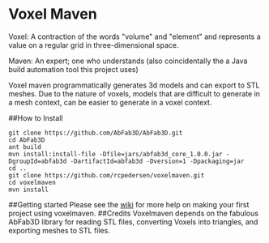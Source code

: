 # Voxel Maven
Voxel: A contraction of the words "volume" and "element" and represents a value on a regular grid in three-dimensional space.

Maven: An expert; one who understands (also coincidentally the a Java build automation tool this project uses) 

Voxel maven programmatically generates 3d models and can export to STL meshes. Due to the nature of voxels, models that are difficult to generate in a mesh context, can be easier to generate in a voxel context. 

##How to Install
```
git clone https://github.com/AbFab3D/AbFab3D.git
cd AbFab3D
ant build
mvn install:install-file -Dfile=jars/abfab3d_core_1.0.0.jar -DgroupId=abfab3d -DartifactId=abfab3d -Dversion=1 -Dpackaging=jar
cd ..
git clone https://github.com/rcpedersen/voxelmaven.git
cd voxelmaven
mvn install 
```
##Getting started
Please see the [wiki](https://github.com/rcpedersen/voxelmaven/wiki/Getting-Started) for more help on making your first project using voxelmaven. 
##Credits
Voxelmaven depends on the fabulous AbFab3D library for reading STL files, converting Voxels into triangles, and exporting meshes to STL files. 
